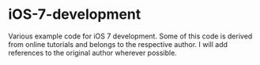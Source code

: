 iOS-7-development
=================

Various example code for iOS 7 development.
Some of this code is derived from online tutorials and belongs to the respective author. I will add references to the original author wherever possible.
